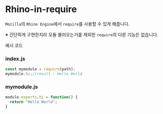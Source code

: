 # Rhino-in-require

`Mozilla`의 `Rhino Engine`에서
`require`를 사용할 수 있게 해줍니다.

※ 간단하게 구현한지라 모듈 불러오는거를 제외한 `require`의 다른 기능은 없습니다.

예시 코드

### index.js
```javascript
const mymodule = require(path);
mymodule.hi;//result : Hello World
```
### mymodule.js
```javascript
module.exports.hi = function() {
  return "Hello World";
}
```
